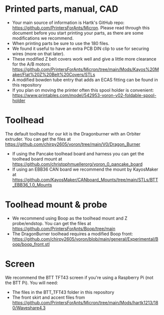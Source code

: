 # Printed parts, manual, CAD
- Your main source of information is Hartk's GitHub repo: https://github.com/PrintersForAnts/Micron. Please read through this document before you start printing your parts, as there are some modifications we recommend.
- When printing parts be sure to use the 180 files.
- We found it useful to have an extra PCB DIN clip to use for securing wires (more on that later).
- These modified Z belt covers work well and give a little more clearance for the A/B motors: https://github.com/PrintersForAnts/Micron/tree/main/Mods/Kayos%20Maker/Flat%20Z%20Belt%20Covers/STLs
- A modified bowden tube entry that adds an ECAS fitting can be found in this repository
- If you plan on moving the printer often this spool holder is convenient: https://www.printables.com/model/542953-voron-v02-foldable-spool-holder
# Toolhead
The default toolhead for our kit is the Dragonburner with an Orbiter extruder. You can get the files at https://github.com/chirpy2605/voron/tree/main/V0/Dragon_Burner

- If using the Pancake toolhead board and harness you can get the toolhead board mount at https://github.com/christophmuellerorg/voron_0_pancake_board
- If using an EBB36 CAN board we recommend the mount by KayosMaker at https://github.com/KayosMaker/CANboard_Mounts/tree/main/STLs/BTT_EBB36_1.0_Mounts

# Toolhead mount & probe
- We recommend using Boop as the toolhead mount and Z probe/endstop. You can get the files at https://github.com/PrintersForAnts/Boop/tree/main
- The DragonBurner toolhead requires a modified Boop front: https://github.com/chirpy2605/voron/blob/main/general/Experimental/Boop/boop_front.stl

# Screen
We recommend the BTT TFT43 screen if you're using a Raspberry Pi (not the BTT Pi). You will need:
- The files in the BTT_TFT43 folder in this repository
- The front skirt and accent files from https://github.com/PrintersForAnts/Micron/tree/main/Mods/hartk1213/180/Waveshare4.3